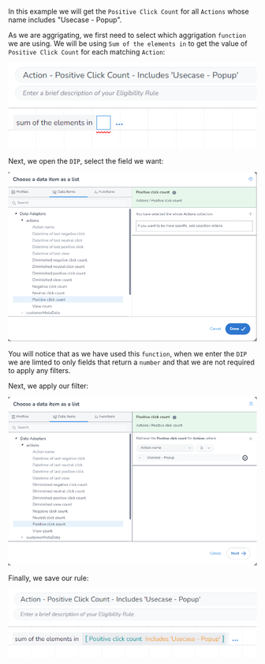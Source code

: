 In this example we will get the `Positive Click Count` for all `Actions` whose name includes "Usecase - Popup".

As we are aggrigating, we first need to select which aggrigation `function` we are using. We will be using `Sum of the elements in` to get the value of `Positive Click Count` for each matching `Action`:

![alt text](image_1.png)

Next, we open the `DIP`, select the field we want:

![alt text](image_2.png)

You will notice that as we have used this `function`, when we enter the `DIP` we are limted to only fields that return a `number` and that we are not required to apply any filters.

Next, we apply our filter:

![alt text](image_3.png)

Finally, we save our rule:

![alt text](image_4.png)